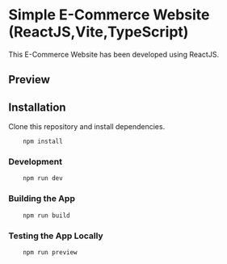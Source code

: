 # Simple E-Commerce Website (ReactJS,Vite,TypeScript)

This E-Commerce Website has been developed using ReactJS.

## Preview

## Installation

Clone this repository and install dependencies.

        npm install

### Development

        npm run dev

### Building the App

        npm run build

### Testing the App Locally

        npm run preview
